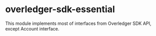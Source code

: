 # overledger-sdk-essential

This module implements most of interfaces from Overledger SDK API, except Account interface.
